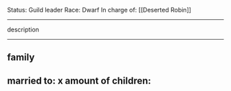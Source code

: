Status: Guild leader
Race: Dwarf
In charge of: [[Deserted Robin]]

---

description

---

## family

married to:
x amount of children:
- 